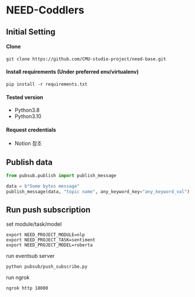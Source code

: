 # NEED-Coddlers

## Initial Setting

#### Clone
```shell
git clone https://github.com/CMU-studio-project/need-base.git
```

#### Install requirements (Under preferred env/virtualenv)
```shell
pip install -r requirements.txt
```

#### Tested version
- Python3.8
- Python3.10

#### Request credentials
- Notion 참조

## Publish data
```python
from pubsub.publish import publish_message

data = b"Some bytes message"
publish_message(data, "topic name", any_keyword_key="any_keyword_val")
```

## Run push subscription
set module/task/model
```shell
export NEED_PROJECT_MODULE=nlp
export NEED_PROJECT_TASK=sentiment
export NEED_PROJECT_MODEL=roberta
```
run eventsub server
```shell
python pubsub/push_subscribe.py
```
run ngrok
```shell
ngrok http 18080
```